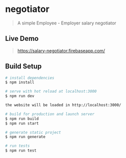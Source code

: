 # negotiator

> A simple Employee - Employer salary negotiator

## Live Demo

> https://salary-negotiator.firebaseapp.com/

## Build Setup

```bash
# install dependencies
$ npm install

# serve with hot reload at localhost:3000
$ npm run dev

the website will be loaded in http://localhost:3000/

# build for production and launch server
$ npm run build
$ npm run start

# generate static project
$ npm run generate

# run tests
$ npm run test
```
